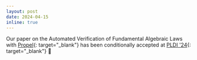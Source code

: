 ```yaml
---
layout: post
date: 2024-04-15
inline: true
---
```


Our paper on the Automated Verification of Fundamental Algebraic Laws <!--[Automated Verification of Fundamental Algebraic Laws]({{ '/assets/pdf/papers/2024_Automated-Verification-of-Fundamental-Algebraic-Laws.pdf' | relative_url }}){: target="_blank"}-->
with [Propel](https://propel-prover.github.io/){: target="_blank"}
has been conditionally accepted at [PLDI '24](https://pldi24.sigplan.org/){: target="_blank"} 📣
